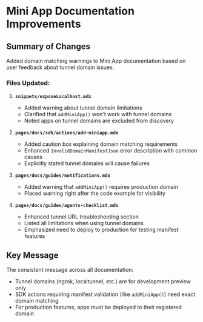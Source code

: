 # Mini App Documentation Improvements

## Summary of Changes

Added domain matching warnings to Mini App documentation based on user feedback about tunnel domain issues.

### Files Updated:

1. **`snippets/exposeLocalhost.mdx`**
   - Added warning about tunnel domain limitations
   - Clarified that `addMiniApp()` won't work with tunnel domains
   - Noted apps on tunnel domains are excluded from discovery

2. **`pages/docs/sdk/actions/add-miniapp.mdx`**
   - Added caution box explaining domain matching requirements
   - Enhanced `InvalidDomainManifestJson` error description with common causes
   - Explicitly stated tunnel domains will cause failures

3. **`pages/docs/guides/notifications.mdx`**
   - Added warning that `addMiniApp()` requires production domain
   - Placed warning right after the code example for visibility

4. **`pages/docs/guides/agents-checklist.mdx`**
   - Enhanced tunnel URL troubleshooting section
   - Listed all limitations when using tunnel domains
   - Emphasized need to deploy to production for testing manifest features

## Key Message

The consistent message across all documentation:
- Tunnel domains (ngrok, localtunnel, etc.) are for development preview only
- SDK actions requiring manifest validation (like `addMiniApp()`) need exact domain matching
- For production features, apps must be deployed to their registered domain